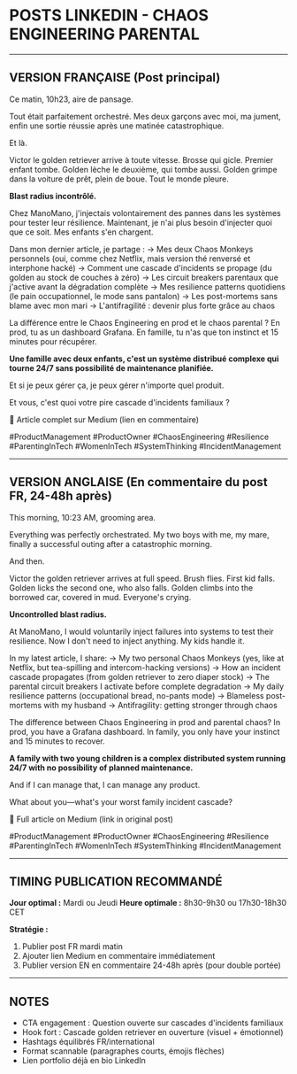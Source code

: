 # POSTS LINKEDIN - CHAOS ENGINEERING PARENTAL

---

## VERSION FRANÇAISE (Post principal)

Ce matin, 10h23, aire de pansage. 

Tout était parfaitement orchestré. Mes deux garçons avec moi, ma jument, enfin une sortie réussie après une matinée catastrophique.

Et là.

Victor le golden retriever arrive à toute vitesse. Brosse qui gicle. Premier enfant tombe. Golden lèche le deuxième, qui tombe aussi. Golden grimpe dans la voiture de prêt, plein de boue. Tout le monde pleure.

**Blast radius incontrôlé.**

Chez ManoMano, j'injectais volontairement des pannes dans les systèmes pour tester leur résilience. Maintenant, je n'ai plus besoin d'injecter quoi que ce soit. Mes enfants s'en chargent.

Dans mon dernier article, je partage :
→ Mes deux Chaos Monkeys personnels (oui, comme chez Netflix, mais version thé renversé et interphone hacké)
→ Comment une cascade d'incidents se propage (du golden au stock de couches à zéro)
→ Les circuit breakers parentaux que j'active avant la dégradation complète
→ Mes resilience patterns quotidiens (le pain occupationnel, le mode sans pantalon)
→ Les post-mortems sans blame avec mon mari
→ L'antifragilité : devenir plus forte grâce au chaos

La différence entre le Chaos Engineering en prod et le chaos parental ? En prod, tu as un dashboard Grafana. En famille, tu n'as que ton instinct et 15 minutes pour récupérer.

**Une famille avec deux enfants, c'est un système distribué complexe qui tourne 24/7 sans possibilité de maintenance planifiée.**

Et si je peux gérer ça, je peux gérer n'importe quel produit.

Et vous, c'est quoi votre pire cascade d'incidents familiaux ?

📖 Article complet sur Medium (lien en commentaire)

#ProductManagement #ProductOwner #ChaosEngineering #Resilience #ParentingInTech #WomenInTech #SystemThinking #IncidentManagement

---

## VERSION ANGLAISE (En commentaire du post FR, 24-48h après)

This morning, 10:23 AM, grooming area.

Everything was perfectly orchestrated. My two boys with me, my mare, finally a successful outing after a catastrophic morning.

And then.

Victor the golden retriever arrives at full speed. Brush flies. First kid falls. Golden licks the second one, who also falls. Golden climbs into the borrowed car, covered in mud. Everyone's crying.

**Uncontrolled blast radius.**

At ManoMano, I would voluntarily inject failures into systems to test their resilience. Now I don't need to inject anything. My kids handle it.

In my latest article, I share:
→ My two personal Chaos Monkeys (yes, like at Netflix, but tea-spilling and intercom-hacking versions)
→ How an incident cascade propagates (from golden retriever to zero diaper stock)
→ The parental circuit breakers I activate before complete degradation
→ My daily resilience patterns (occupational bread, no-pants mode)
→ Blameless post-mortems with my husband
→ Antifragility: getting stronger through chaos

The difference between Chaos Engineering in prod and parental chaos? In prod, you have a Grafana dashboard. In family, you only have your instinct and 15 minutes to recover.

**A family with two young children is a complex distributed system running 24/7 with no possibility of planned maintenance.**

And if I can manage that, I can manage any product.

What about you—what's your worst family incident cascade?

📖 Full article on Medium (link in original post)

#ProductManagement #ProductOwner #ChaosEngineering #Resilience #ParentingInTech #WomenInTech #SystemThinking #IncidentManagement

---

## TIMING PUBLICATION RECOMMANDÉ

**Jour optimal :** Mardi ou Jeudi
**Heure optimale :** 8h30-9h30 ou 17h30-18h30 CET

**Stratégie :**
1. Publier post FR mardi matin
2. Ajouter lien Medium en commentaire immédiatement
3. Publier version EN en commentaire 24-48h après (pour double portée)

---

## NOTES

- CTA engagement : Question ouverte sur cascades d'incidents familiaux
- Hook fort : Cascade golden retriever en ouverture (visuel + émotionnel)
- Hashtags équilibrés FR/international
- Format scannable (paragraphes courts, émojis flèches)
- Lien portfolio déjà en bio LinkedIn